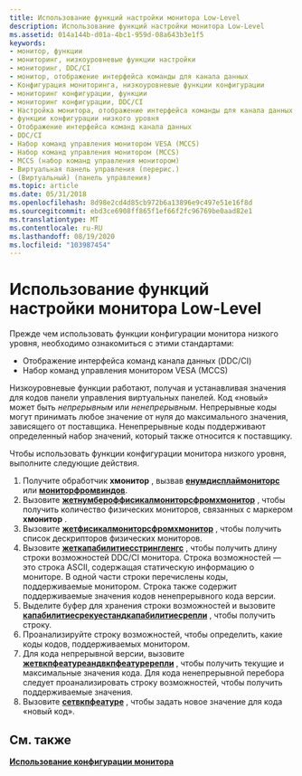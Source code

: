 ```yaml
---
title: Использование функций настройки монитора Low-Level
description: Использование функций настройки монитора Low-Level
ms.assetid: 014a144b-d01a-4bc1-959d-08a643b3e1f5
keywords:
- монитор, функции
- мониторинг, низкоуровневые функции настройки
- мониторинг, DDC/CI
- монитор, отображение интерфейса команды для канала данных
- Конфигурация мониторинга, низкоуровневые функции конфигурации
- мониторинг конфигурации, функции
- мониторинг конфигурации, DDC/CI
- Настройка монитора, отображение интерфейса команды для канала данных
- функции конфигурации низкого уровня
- Отображение интерфейса команд канала данных
- DDC/CI
- Набор команд управления монитором VESA (MCCS)
- Набор команд управления монитором (MCCS)
- MCCS (набор команд управления монитором)
- Виртуальная панель управления (перерис.)
- (Виртуальный) (панель управления)
ms.topic: article
ms.date: 05/31/2018
ms.openlocfilehash: 8d98e2cd4d85cb972b6a13896e9c497e51e16f8d
ms.sourcegitcommit: ebd3ce6908ff865f1ef66f2fc96769be0aad82e1
ms.translationtype: MT
ms.contentlocale: ru-RU
ms.lasthandoff: 08/19/2020
ms.locfileid: "103987454"
---
```

# <a name="using-the-low-level-monitor-configuration-functions"></a>Использование функций настройки монитора Low-Level

Прежде чем использовать функции конфигурации монитора низкого уровня, необходимо ознакомиться с этими стандартами:

-   Отображение интерфейса команд канала данных (DDC/CI)
-   Набор команд управления монитором VESA (MCCS)

Низкоуровневые функции работают, получая и устанавливая значения для кодов панели управления виртуальных панелей. Код «новый» может быть *непрерывным* или *ненепрерывным*. Непрерывные коды могут принимать любое значение от нуля до максимального значения, зависящего от поставщика. Ненепрерывные коды поддерживают определенный набор значений, который также относится к поставщику.

Чтобы использовать функции конфигурации монитора низкого уровня, выполните следующие действия.

1.  Получите обработчик **хмонитор** , вызвав [**енумдисплаймониторс**](/windows/desktop/api/winuser/nf-winuser-enumdisplaymonitors) или [**мониторфромвиндов**](/windows/desktop/api/winuser/nf-winuser-monitorfromwindow).
2.  Вызовите [**жетнумбероффисикалмониторсфромхмонитор**](/windows/desktop/api/PhysicalMonitorEnumerationAPI/nf-physicalmonitorenumerationapi-getnumberofphysicalmonitorsfromhmonitor) , чтобы получить количество физических мониторов, связанных с маркером **хмонитор** .
3.  Вызовите [**жетфисикалмониторсфромхмонитор**](/windows/desktop/api/PhysicalMonitorEnumerationAPI/nf-physicalmonitorenumerationapi-getphysicalmonitorsfromhmonitor) , чтобы получить список дескрипторов физических мониторов.
4.  Вызовите [**жеткапабилитиесстрингленгс**](/windows/desktop/api/LowLevelMonitorConfigurationAPI/nf-lowlevelmonitorconfigurationapi-getcapabilitiesstringlength) , чтобы получить длину строки возможностей DDC/CI монитора. Строка возможностей — это строка ASCII, содержащая статическую информацию о мониторе. В одной части строки перечислены коды, поддерживаемые монитором. Строка также содержит поддерживаемые значения кодов ненепрерывного кода версии.
5.  Выделите буфер для хранения строки возможностей и вызовите [**капабилитиесрекуестандкапабилитиесрепли**](/windows/desktop/api/LowLevelMonitorConfigurationAPI/nf-lowlevelmonitorconfigurationapi-capabilitiesrequestandcapabilitiesreply) , чтобы получить строку.
6.  Проанализируйте строку возможностей, чтобы определить, какие коды кодов, поддерживаемых монитором.
7.  Для кода непрерывной версии, вызовите [**жетвкпфеатуреандвкпфеатуререпли**](/windows/desktop/api/LowLevelMonitorConfigurationAPI/nf-lowlevelmonitorconfigurationapi-getvcpfeatureandvcpfeaturereply) , чтобы получить текущие и максимальные значения кода. Для кода ненепрерывной перебора следует проанализировать строку возможностей, чтобы получить поддерживаемые значения.
8.  Вызовите [**сетвкпфеатуре**](/windows/desktop/api/LowLevelMonitorConfigurationAPI/nf-lowlevelmonitorconfigurationapi-setvcpfeature) , чтобы задать новое значение для кода «новый код».

## <a name="related-topics"></a>См. также

<dl> <dt>

[**Использование конфигурации монитора**](using-monitor-configuration.md)
</dt> </dl>

 

 